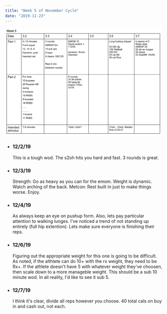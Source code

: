 ```yaml
---
title: "Week 5 of November Cycle"
date: "2019-11-23"
---
```


![workouts](week5.jpg)
*  ### 12/2/19
    This is a tough wod.  The s2oh hits you hard and fast.  3 rounds is great. 
* ### 12/3/19 
    Strength: Go as heavy as you can for the emom. Weight is dynamic.  Watch arching of the back.
    Metcon: Rest built in just to make things worse.  Enjoy. 
* ### 12/4/19
    As always keep an eye on pushup form.  Also, lets pay particular attention to walking lunges.  I've noticed a trend of not standing up entirely (full hip extention).  Lets make sure everyone is finishing their reps. 
* ### 12/6/19 
    Figuring out the appropriate weight for this one is going to be difficult.  As noted, if the althlete can do 10+ with the rx weight, they need to be Rx+.  If the athlete doesn't have 5 with whatever weight they've choosen, then scale down to a more manageble weight.  This should be a sub 10 minute wod.  In all reality, I'd like to see it sub 5.  
* ### 12/7/19
    I think it's clear, divide all reps however you choose.  40 total cals on buy in and cash out, not each.  
